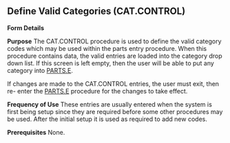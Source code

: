## Define Valid Categories (CAT.CONTROL)
<PageHeader />

**Form Details**
[ ](../CAT-CONTROL-1/README.md)

**Purpose**
The CAT.CONTROL procedure is used to define the valid category codes which may
be used within the parts entry procedure. When this procedure contains data,
the valid entries are loaded into the category drop down list. If this screen
is left empty, then the user will be able to put any category into
[PARTS.E](../PARTS-E/README.md).

If changes are made to the CAT.CONTROL entries, the user must exit, then re-
enter the [PARTS.E](../PARTS-E/README.md) procedure for the changes to take effect.

**Frequency of Use**
These entries are usually entered when the system is first being setup since
they are required before some other procedures may be used. After the initial
setup it is used as required to add new codes.

**Prerequisites**
None.

<badge text= "Version 8.10.57 " vertical="middle" />

<PageFooter />
